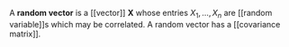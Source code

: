 A **random vector** is a [[vector]] $\mathbf{X}$ whose entries $X_1, \dots, X_n$ are [[random variable]]s which may be correlated. A random vector has a [[covariance matrix]].